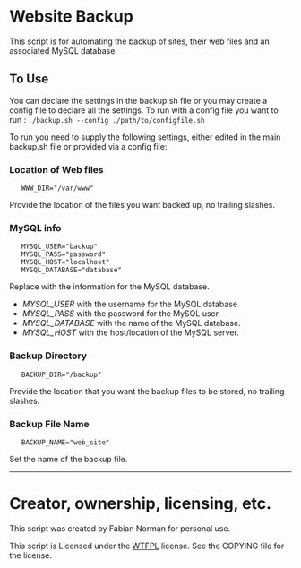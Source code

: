 # Website Backup

This script is for automating the backup of sites, their web files and an associated MySQL database.

## To Use

You can declare the settings in the backup.sh file or you may create a config file to declare all the settings. To run with a config file you want to run : `./backup.sh --config ./path/to/configfile.sh`

To run you need to supply the following settings, either edited in the main backup.sh file or provided via a config file:

### Location of Web files

       WWW_DIR="/var/www"

Provide the location of the files you want backed up, no trailing slashes.

### MySQL info

       MYSQL_USER="backup"
       MYSQL_PASS="password"
       MYSQL_HOST="localhost"
       MYSQL_DATABASE="database"

Replace with the information for the MySQL database.

* *MYSQL_USER* with the username for the MySQL database
* *MYSQL_PASS* with the password for the MySQL user.
* *MYSQL_DATABASE* with the name of the MySQL database.
* *MYSQL_HOST* with the host/location of the MySQL server.

### Backup Directory

       BACKUP_DIR="/backup"

Provide the location that you want the backup files to be stored, no trailing slashes.

### Backup File Name

       BACKUP_NAME="web_site"

Set the name of the backup file.

* * *
# Creator, ownership, licensing, etc.

This script was created by Fabian Norman for personal use.

This script is Licensed under the [WTFPL](http://sam.zoy.org/wtfpl/) license. See the COPYING file for the license.
